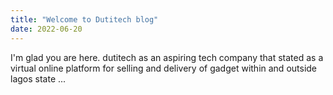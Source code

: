 ```yaml
---
title: "Welcome to Dutitech blog"
date: 2022-06-20
---
```

I'm glad you are here. dutitech as an aspiring tech company that stated as a virtual online platform for selling and delivery of gadget within and outside lagos state ... 
